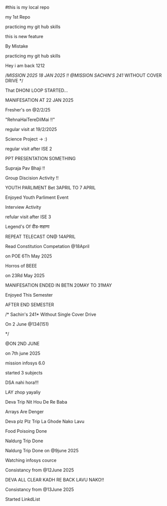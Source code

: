#this is my local repo 
<p>my 1st Repo</p>
<p>practicing my git hub skills</p>
<p>this is new feature</p>
<p>By Mistake</p>
<p>practicing my git hub skills</p>
<p>Hey i am back 1212</p>

/*MISSION 2025
18 JAN 2025 !!
@MISSION SACHIN'S 241* WITHOUT COVER DRIVE
*/

<p>That DHONI LOOP STARTED...</P>
<p>MANIFESATION AT 22 JAN 2025 </p>
<p>Fresher's on @2/2/25</p>
<p>"RehnaHaiTereDilMai !!"</p>
<p>regular visit at 19/2/2025</p>
<p>Science Project -> :)</p>
<p>regular visit after ISE 2</P>
<p>PPT PRESENTATION SOMETHING</p>
<p>Supraja Pav Bhaji !!</p>
<p>Group Discision Activity !!</p>
<p>YOUTH PARLIMENT Bet 3APRIL TO 7 APRIL</P>
<p>Enjoyed Youth Parliment Event</p>
<p>Interview Activity</p>
<p>refular visit after ISE 3</p>
<p>Legend's Of दीड-शहाणा</p>
<p>REPEAT TELECAST ON@ 14APRIL</P>
<p>Read Constitution Competation @18April</p>
<p>on POE 6Th May 2025</p>
<p>Horros of BEEE</p>
<p>on 23Rd May 2025</p>
<p>MANIFESATION ENDED IN BETN 20MAY TO 31MAY </p>
<p>Enjoyed This Semester</p>
<p>AFTER END SEMESTER</p>


/* Sachin's 241* Without Single Cover Drive
<p>On 2 June @134(151)</p>
*/
<p>@ON 2ND JUNE</p>
<p>on 7th june 2025</p>
<p>mission infosys 6.0</p>
<p>started 3 subjects</p>
<p>DSA nahi hora!!!</p>
<p>LAY zhop yayaliy</p>
<p>Deva Trip Nit Hou De Re Baba</p>
<p>Arrays Are Denger</p>
<p>Deva plz Plz Trip La Ghode Nako Lavu</p>
<p>Food Poisoing Done</p>
<p>Naldurg Trip Done</p>
<p>Naldurg Trip Done on @9june 2025</p>
<p>Watching infosys cource</p>
<p>Consistancy from @12June 2025</p>
<p>DEVA ALL CLEAR KADH RE BACK LAVU NAKO!!</p>

<p>Consistancy from @13June 2025</p>
<p>Started LinkdList</p>


